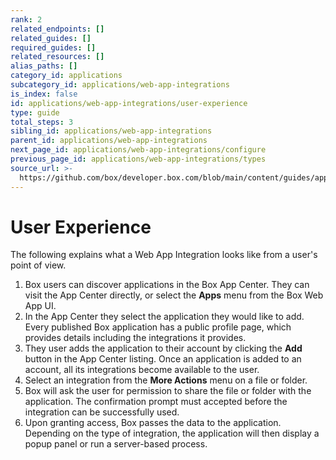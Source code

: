 ```yaml
---
rank: 2
related_endpoints: []
related_guides: []
required_guides: []
related_resources: []
alias_paths: []
category_id: applications
subcategory_id: applications/web-app-integrations
is_index: false
id: applications/web-app-integrations/user-experience
type: guide
total_steps: 3
sibling_id: applications/web-app-integrations
parent_id: applications/web-app-integrations
next_page_id: applications/web-app-integrations/configure
previous_page_id: applications/web-app-integrations/types
source_url: >-
  https://github.com/box/developer.box.com/blob/main/content/guides/applications/web-app-integrations/user-experience.md
---
```

# User Experience

The following explains what a Web App Integration looks like from a user's point
of view.

1. Box users can discover applications in the Box App Center. They can visit the App Center directly, or select the **Apps** menu from the Box Web App UI.
2. In the App Center they select the application they would like to add. Every published Box application has a public profile page, which provides details including the integrations it provides.
3. They user adds the application to their account by clicking the **Add** button in the App Center listing. Once an application is added to an account, all its integrations become available to the user.
4. Select an integration from the **More Actions** menu on a file or folder.
5. Box will ask the user for permission to share the file or folder with the application. The confirmation prompt must accepted before the integration can be successfully used.
6. Upon granting access, Box passes the data to the application. Depending on the type of integration, the application will then display a popup panel or run a server-based process.